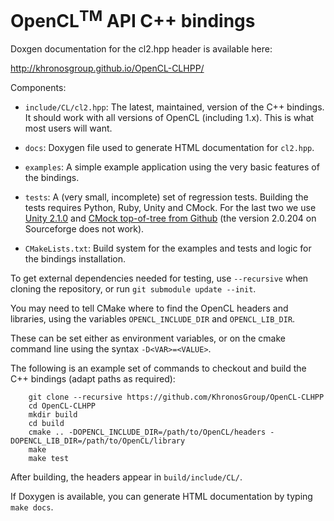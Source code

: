 # OpenCL<sup>TM</sup> API C++ bindings

Doxgen documentation for the cl2.hpp header is available here:

  http://khronosgroup.github.io/OpenCL-CLHPP/

Components:

  * `include/CL/cl2.hpp`:
    The latest, maintained, version of the C++ bindings. It should work with all
    versions of OpenCL (including 1.x). This is what most users will want.

  * `docs`:
    Doxygen file used to generate HTML documentation for `cl2.hpp`.

  * `examples`:
    A simple example application using the very basic features of the bindings.

  * `tests`:
    A (very small, incomplete) set of regression tests. Building the tests
    requires Python, Ruby, Unity and CMock. For the last two we use
    [Unity 2.1.0](https://github.com/ThrowTheSwitch/Unity/releases/tag/v2.1.0)
    and [CMock top-of-tree from Github](https://github.com/ThrowTheSwitch/CMock)
    (the version 2.0.204 on Sourceforge does not work).

  * `CMakeLists.txt`:
    Build system for the examples and tests and logic for the bindings
    installation.

To get external dependencies needed for testing, use `--recursive` when cloning
the repository, or run `git submodule update --init`.

You may need to tell CMake where to find the OpenCL headers and libraries,
using the variables `OPENCL_INCLUDE_DIR` and `OPENCL_LIB_DIR`.

These can be set either as environment variables, or on the cmake command line
using the syntax `-D<VAR>=<VALUE>`.

The following is an example set of commands to checkout and build the C++
bindings (adapt paths as required):

```
    git clone --recursive https://github.com/KhronosGroup/OpenCL-CLHPP
    cd OpenCL-CLHPP
    mkdir build
    cd build
    cmake .. -DOPENCL_INCLUDE_DIR=/path/to/OpenCL/headers -DOPENCL_LIB_DIR=/path/to/OpenCL/library
    make
    make test
```

After building, the headers appear in `build/include/CL/`.

If Doxygen is available, you can generate HTML documentation by typing `make docs`.
